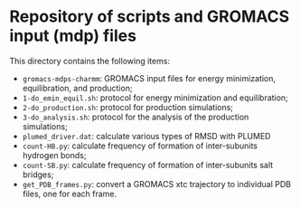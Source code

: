 # Repository of scripts and GROMACS input (mdp) files
This directory contains the following items:

* `gromacs-mdps-charmm`: GROMACS input files for energy minimization, equilibration, and production;
* `1-do_emin_equil.sh`: protocol for energy minimization and equilibration;
* `2-do_production.sh`: protocol for production simulations;
* `3-do_analysis.sh`: protocol for the analysis of the production simulations;
* `plumed_driver.dat`: calculate various types of RMSD with PLUMED
* `count-HB.py`: calculate frequency of formation of inter-subunits hydrogen bonds;
* `count-SB.py`: calculate frequency of formation of inter-subunits salt bridges;
* `get_PDB_frames.py`: convert a GROMACS xtc trajectory to individual PDB files, one for each frame.
